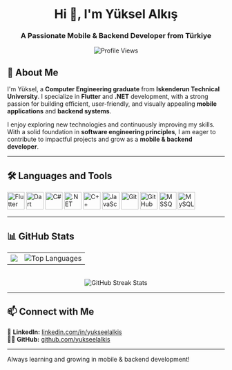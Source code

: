 <h1 align="center">Hi 👋, I'm Yüksel Alkış</h1>
<h3 align="center">A Passionate Mobile & Backend Developer from Türkiye</h3>

<p align="center">
  <img src="https://komarev.com/ghpvc/?username=yukseelalkis&label=Profile%20Views" alt="Profile Views" />
</p>

## 🚀 About Me

I'm Yüksel, a **Computer Engineering graduate** from **Iskenderun Technical University**. I specialize in **Flutter** and **.NET** development, with a strong passion for building efficient, user-friendly, and visually appealing **mobile applications** and **backend systems**.

I enjoy exploring new technologies and continuously improving my skills. With a solid foundation in **software engineering principles**, I am eager to contribute to impactful projects and grow as a **mobile & backend developer**.

---

## 🛠️ Languages and Tools

<p align="left">
  <img src="https://cdn.jsdelivr.net/gh/devicons/devicon/icons/flutter/flutter-original.svg" alt="Flutter" width="40" height="40"/>
  <img src="https://cdn.jsdelivr.net/gh/devicons/devicon/icons/dart/dart-original.svg" alt="Dart" width="40" height="40"/>
  <img src="https://cdn.jsdelivr.net/gh/devicons/devicon/icons/csharp/csharp-original.svg" alt="C#" width="40" height="40"/>
  <img src="https://cdn.jsdelivr.net/gh/devicons/devicon/icons/dot-net/dot-net-original.svg" alt=".NET" width="40" height="40"/>
  <img src="https://cdn.jsdelivr.net/gh/devicons/devicon/icons/cplusplus/cplusplus-original.svg" alt="C++" width="40" height="40"/>
  <img src="https://cdn.jsdelivr.net/gh/devicons/devicon/icons/javascript/javascript-original.svg" alt="JavaScript" width="40" height="40"/>
  <img src="https://cdn.jsdelivr.net/gh/devicons/devicon/icons/git/git-original.svg" alt="Git" width="40" height="40"/>
  <img src="https://cdn.jsdelivr.net/gh/devicons/devicon/icons/github/github-original.svg" alt="GitHub" width="40" height="40"/>
  <img src="https://cdn.jsdelivr.net/gh/devicons/devicon/icons/microsoftsqlserver/microsoftsqlserver-plain-wordmark.svg" alt="MSSQL" width="40" height="40"/>
  <img src="https://cdn.jsdelivr.net/gh/devicons/devicon/icons/mysql/mysql-original-wordmark.svg" alt="MySQL" width="40" height="40"/>
</p>

---

## 📊 GitHub Stats


  <p align="center">
  <table>
    <tr>
      <td>
        <img src="https://github-readme-stats.vercel.app/api?username=yukseelalkis&show_icons=true&theme=dark&include_all_commits=true&count_private=true&token=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" />
      </td>
      <td>
        <img src="https://github-readme-stats.vercel.app/api/top-langs/?username=yukseelalkis&layout=compact&theme=tokyonight" alt="Top Languages" />
      </td>
    </tr>
  </table>
  <br>
  <img src="https://streak-stats.demolab.com/?user=yukseelalkis&theme=tokyonight" alt="GitHub Streak Stats" />
</p>




---

## 📫 Connect with Me

💼 **LinkedIn:** [linkedin.com/in/yukseelalkis](https://www.linkedin.com/in/yukseelalkis/)  
👨‍💻 **GitHub:** [github.com/yukseelalkis](https://github.com/yukseelalkis)  

---

  Always learning and growing in mobile & backend development!
